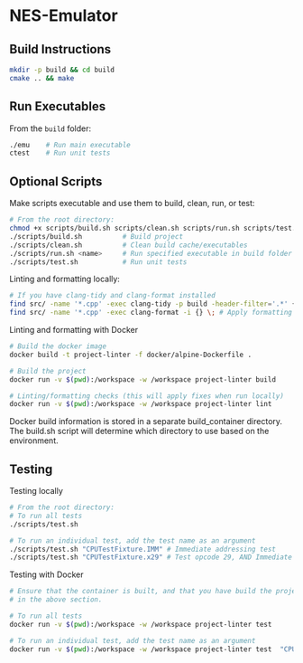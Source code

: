 # NES-Emulator

## Build Instructions

```bash
mkdir -p build && cd build
cmake .. && make
```

## Run Executables

From the `build` folder:

```bash
./emu    # Run main executable
ctest    # Run unit tests
```

## Optional Scripts

Make scripts executable and use them to build, clean, run, or test:

```bash
# From the root directory:
chmod +x scripts/build.sh scripts/clean.sh scripts/run.sh scripts/test.sh
./scripts/build.sh          # Build project
./scripts/clean.sh          # Clean build cache/executables
./scripts/run.sh <name>     # Run specified executable in build folder
./scripts/test.sh           # Run unit tests
```

Linting and formatting locally:

```bash
# If you have clang-tidy and clang-format installed
find src/ -name '*.cpp' -exec clang-tidy -p build -header-filter='.*' {} \\; # Linting
find src/ -name '*.cpp' -exec clang-format -i {} \; # Apply formatting
```

Linting and formatting with Docker

```bash
# Build the docker image
docker build -t project-linter -f docker/alpine-Dockerfile .

# Build the project
docker run -v $(pwd):/workspace -w /workspace project-linter build

# Linting/formatting checks (this will apply fixes when run locally)
docker run -v $(pwd):/workspace -w /workspace project-linter lint
```

Docker build information is stored in a separate build_container directory. The build.sh
script will determine which directory to use based on the environment.

## Testing

Testing locally

```bash
# From the root directory:
# To run all tests
./scripts/test.sh

# To run an individual test, add the test name as an argument
./scripts/test.sh "CPUTestFixture.IMM" # Immediate addressing test
./scripts/test.sh "CPUTestFixture.x29" # Test opcode 29, AND Immediate
```

Testing with Docker

```bash
# Ensure that the container is built, and that you have build the project as described
# in the above section.

# To run all tests
docker run -v $(pwd):/workspace -w /workspace project-linter test

# To run an individual test, add the test name as an argument
docker run -v $(pwd):/workspace -w /workspace project-linter test  "CPUTestFixture.IMM" # Immediate addressing test
```

